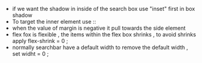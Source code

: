 * if we want the shadow in inside of the search box use "inset" first in box shadow 
* To target the inner element use :: 
* when the value of margin is negative it pull towards the side element 
* flex fox is flexible , the items within the flex box shrinks , to avoid shrinks apply flex-shrink = 0 ; 
*  normally searchbar have a default width to remove the default width , set widht = 0 ; 